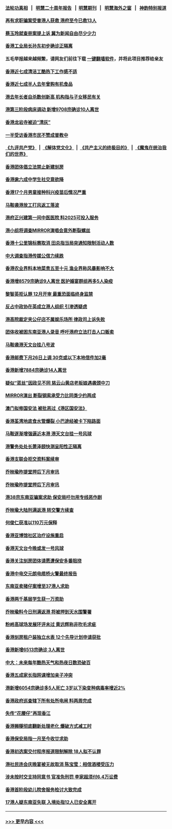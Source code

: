 #### [法轮功真相](https://github.com/gfw-breaker/truth/blob/master/README.md?t=0) &nbsp;&nbsp;|&nbsp;&nbsp; [明慧二十周年报告](https://github.com/gfw-breaker/mh-reports/blob/master/README.md?t=0) &nbsp;&nbsp;|&nbsp;&nbsp;[明慧期刊](https://github.com/gfw-breaker/mh-qikan) &nbsp;&nbsp;|&nbsp;&nbsp; [明慧海外之窗](https://github.com/gfw-breaker/mh-news/blob/master/README.md?t=0) &nbsp;&nbsp;|&nbsp;&nbsp; [神韵特别报道](https://github.com/gfw-breaker/mh-news/blob/master/shenyun.md?t=0)
#### [再有求职骗案受害港人获救 港府至今已救13人](../pages/nsc415/n13813435.md?t=08301201) 
#### [蔡玉玲就查册案提上诉 冀为新闻自由尽少少力](../pages/nsc415/n13813431.md?t=08301201) 
#### [香港工业局长孙东初步确诊正隔离](../pages/nsc415/n13813424.md?t=08301201) 
#### 五毛举报越来越频繁，请网友们前往下载 [一键翻墙软件](https://github.com/gfw-breaker/ssr-accounts)，并将此项目推荐给亲友
#### [香港近七成清洁工酷热下工作感不适](../pages/nsc415/n13813418.md?t=08301201) 
#### [香港近七成半人去年曾购有机食品](../pages/nsc415/n13813409.md?t=08301201) 
#### [港去年长者自杀数创新高 机构指与子女移民有关](../pages/nsc415/n13812687.md?t=08301201) 
#### [港第三阶段病床调动 新增9708宗确诊10人离世](../pages/nsc415/n13812680.md?t=08301201) 
#### [香港龙岩寺被迫“清灰”](../pages/nsc415/n13812613.md?t=08301201) 
#### [一半受访香港市民不赞成普教中](../pages/nsc415/n13812583.md?t=08301201) 
#### [《九评共产党》](https://github.com/begood0513/9ping.md/blob/master/README.md) &nbsp;|&nbsp; [《解体党文化》](../../../../jtdwh.md/blob/master/README.md)  &nbsp;|&nbsp; [《共产主义的终极目的》](../../../../gczydzjmd.md/blob/master/README.md) &nbsp;|&nbsp; [《魔鬼在统治我们的世界》](../../../../mgztzwmdsj.md/blob/master/README.md) 
#### [香港团体倡立法禁止新建㓥房](../pages/nsc415/n13812564.md?t=08301201) 
#### [香港逾六成中学生社交意欲降](../pages/nsc415/n13812475.md?t=08301201) 
#### [香港17个月男童接种科兴疫苗后情况严重](../pages/nsc415/n13812285.md?t=08301201) 
#### [马鞍袭港放工打风返工落波](../pages/nsc415/n13810431.md?t=08301201) 
#### [港府正兴建第一间中医医院 料2025可投入服务](../pages/nsc415/n13810417.md?t=08301201) 
#### [港小组将调查MIRROR演唱会意外断裂螺丝](../pages/nsc415/n13810404.md?t=08301201) 
#### [香港十公里锦标赛取消 田总指当局突通知限制活动人数](../pages/nsc415/n13810393.md?t=08301201) 
#### [中大调查指港传媒公信力续跌](../pages/nsc415/n13810358.md?t=08301201) 
#### [香港农业界料本地菜贵五至十元 渔业界称风暴影响不大](../pages/nsc415/n13810355.md?t=08301201) 
#### [香港增8579宗确诊9人离世 医护婚宴群组再多5人染疫](../pages/nsc415/n13810353.md?t=08301201) 
#### [黎智英拒认罪 12月开审 最重恐面临终身监禁](../pages/nsc415/n13810175.md?t=08301201) 
#### [反占中政协在英成立港人组织 引渗透疑虑](../pages/nsc415/n13810150.md?t=08301201) 
#### [港高院裁定夹公仔店不属娱乐场所 律政司上诉失败](../pages/nsc415/n13809510.md?t=08301201) 
#### [团体收被困东南亚港人录音 呼吁港府立法打击人口贩卖](../pages/nsc415/n13809504.md?t=08301201) 
#### [马鞍袭港天文台挂八号波](../pages/nsc415/n13809470.md?t=08301201) 
#### [香港邮费下月26日上调 30克或以下本地信件加2毫](../pages/nsc415/n13809458.md?t=08301201) 
#### [香港新增7884宗确诊14人离世](../pages/nsc415/n13809447.md?t=08301201) 
#### [疑似“蓝丝”因政见不同 慈云山黄店老板娘遇袭颈中刀](../pages/nsc415/n13809439.md?t=08301201) 
#### [MIRROR演出 断裂钢索承受力比同类少约两成](../pages/nsc415/n13809419.md?t=08301201) 
#### [澳门拟修国安法 被批恶过《港区国安法》](../pages/nsc415/n13808847.md?t=08301201) 
#### [香港荃湾地底食水管爆裂 小巴途经被卡下陷路面](../pages/nsc415/n13808759.md?t=08301201) 
#### [马鞍逐渐增强逼近本港 港天文台挂一号风球](../pages/nsc415/n13808750.md?t=08301201) 
#### [港警务处处长萧泽颐快测呈阳性正隔离](../pages/nsc415/n13808745.md?t=08301201) 
#### [香港支联会拒交资料案续审](../pages/nsc415/n13808738.md?t=08301201) 
#### [乔映瑜昨提堂押后下月审讯](../pages/nsc415/n13808735.md?t=08301201) 
#### [乔映瑜昨提堂押后下月审讯](../pages/nsc415/n13808731.md?t=08301201) 
#### [港38宗东南亚骗案求助 保安局吁勿用专线恶作剧](../pages/nsc415/n13808714.md?t=08301201) 
#### [乔映瑜大陆刑满返港 转交警方续查](../pages/nsc415/n13808074.md?t=08301201) 
#### [何俊仁获准以110万元保释](../pages/nsc415/n13808050.md?t=08301201) 
#### [香港亚博馆社区治疗设施重启](../pages/nsc415/n13808041.md?t=08301201) 
#### [香港天文台今晚或发一号风球](../pages/nsc415/n13808035.md?t=08301201) 
#### [香港关注㓥房团体请愿遭保安多番阻挠](../pages/nsc415/n13808031.md?t=08301201) 
#### [香港中电交元朗电缆桥火警最终报告](../pages/nsc415/n13808025.md?t=08301201) 
#### [东南亚卖猪仔案增至37港人求助](../pages/nsc415/n13808019.md?t=08301201) 
#### [香港两千基层学生获一万资助](../pages/nsc415/n13808014.md?t=08301201) 
#### [乔映瑜料今日刑满返港 将被押到天水围警署](../pages/nsc415/n13807384.md?t=08301201) 
#### [粉岭高球场发展环评未过 黄远辉称非吹毛求疵](../pages/nsc415/n13807378.md?t=08301201) 
#### [香港㓥房租户装独立水表 12个先导计划申请获批](../pages/nsc415/n13807371.md?t=08301201) 
#### [香港新增6513宗确诊 3人离世](../pages/nsc415/n13807360.md?t=08301201) 
#### [中大：未来每年酷热天气和热夜日数恐破百](../pages/nsc415/n13807354.md?t=08301201) 
#### [香港五成家长指网课增加亲子冲突](../pages/nsc415/n13807346.md?t=08301201) 
#### [港新增6054宗确诊多5人死亡 3岁以下染变种病毒率增近2%](../pages/nsc415/n13805662.md?t=08301201) 
#### [香港政府巡查辖下所有处所电闸 料两周完成](../pages/nsc415/n13805658.md?t=08301201) 
#### [失传“花腰仔”再现香江](../pages/nsc415/n13805645.md?t=08301201) 
#### [香港狮隧彻底翻新处理老化 爆破方式减工时](../pages/nsc415/n13805636.md?t=08301201) 
#### [香港保安局指一月至今收廿求助](../pages/nsc415/n13805630.md?t=08301201) 
#### [香港初选案交付程序报道限制解除 18人拟不认罪](../pages/nsc415/n13805625.md?t=08301201) 
#### [港社民连会庆晚宴被无故取消 陈宝莹：相信酒楼受压力](../pages/nsc415/n13805622.md?t=08301201) 
#### [涉未按时交支持同意书 官准免刑罚 李家超须付6.4万讼费](../pages/nsc415/n13805618.md?t=08301201) 
#### [香港首阶段幼儿院舍服务检讨大致完成](../pages/nsc415/n13804895.md?t=08301201) 
#### [17港人疑东南亚失联 入境处指12人已安全离开](../pages/nsc415/n13804886.md?t=08301201) 

----
#### [ >>> 更早内容 <<< ](../indexes/nsc415-earlier.md)
